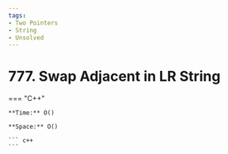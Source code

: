 ```yaml
---
tags:
- Two Pointers
- String
- Unsolved
---
```



# 777. Swap Adjacent in LR String

=== "C++"

    **Time:** O()

    **Space:** O()

    ``` c++
    ```
